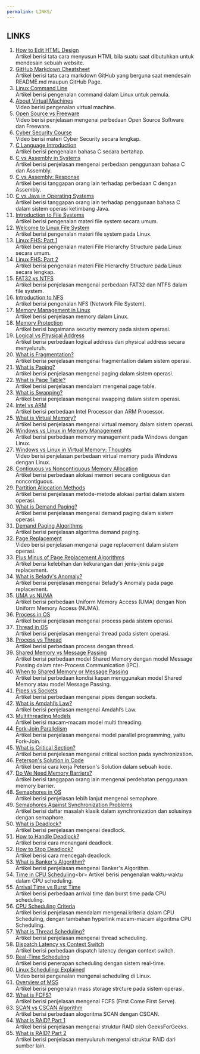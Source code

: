 ```yaml
---
permalink: LINKS/
---
```


## LINKS

1. [How to Edit HTML Design](https://www.w3schools.com/html/html_editors.asp)<br>
Artikel berisi tata cara menyusun HTML bila suatu saat dibutuhkan untuk mendesain sebuah website.
2. [GitHub Markdown Cheatsheet](https://github.com/adam-p/markdown-here/wiki/Markdown-Cheatsheet)<br>
Artikel berisi tata cara markdown GitHub yang berguna saat mendesain README.md maupun GitHub Page.
3. [Linux Command Line](https://ubuntu.com/tutorials/command-line-for-beginners#1-overview)<br>
Artikel berisi pengenalan command dalam Linux untuk pemula.
4. [About Virtual Machines](https://youtu.be/daDbY2iDmU0?si=zogIVzRxajVuHCj0)<br>
Video berisi pengenalan virtual machine.
5. [Open Source vs Freeware](https://youtu.be/fwOytIbmMsY?si=_BT2BdAG72PnUiPL)<br>
Video berisi penjelasan mengenai perbedaan Open Source Software dan Freeware.
6. [Cyber Security Course](https://youtu.be/U_P23SqJaDc?si=Ri7RxTx4pQC0V4DI)<br>
Video berisi materi Cyber Security secara lengkap.
7. [C Language Introduction](https://www.w3schools.com/c/c_intro.php)<br>
Artikel berisi pengenalan bahasa C secara bertahap.
8. [C vs Assembly in Systems](https://runtimerec.com/c-vs-assembly/)<br>
Artikel berisi penjelasan mengenai perbedaan penggunaan bahasa C dan Assembly.
9. [C vs Assembly: Response](https://www.linkedin.com/advice/3/what-trade-offs-between-using-c-assembly-skills-computer-science-ljvrf?utm_source=share&utm_medium=member_desktop&utm_campaign=copy)<br>
Artikel berisi tanggapan orang lain terhadap perbedaan C dengan Assembly.
10. [C vs Java in Operating Systems](https://www.quora.com/Why-are-all-OS-built-by-C-C++-C-etc-Why-not-Java)<br>
Artikel berisi tanggapan orang lain terhadap penggunaan bahasa C dalam sistem operasi ketimbang Java.
11. [Introduction to File Systems](https://www.geeksforgeeks.org/file-systems-in-operating-system/)<br>
Artikel berisi pengenalan materi file system secara umum.
12. [Welcome to Linux File System](https://www.geeksforgeeks.org/linux-file-system/)<br>
Artikel berisi pengenalan materi file system pada Linux.
13. [Linux FHS: Part 1](https://www.geeksforgeeks.org/linux-file-hierarchy-structure/)<br>
Artikel berisi pengenalan materi File Hierarchy Structure pada Linux secara umum.
14. [Linux FHS: Part 2](https://refspecs.linuxfoundation.org/FHS_3.0/fhs-3.0.html)<br>
Artikel berisi pengenalan materi File Hierarchy Structure pada Linux secara lengkap.
15. [FAT32 vs NTFS](https://www.geeksforgeeks.org/difference-between-fat32-and-ntfs/)<br>
Artikel berisi penjelasan mengenai perbedaan FAT32 dan NTFS dalam file system.
16. [Introduction to NFS](https://www.techtarget.com/searchenterprisedesktop/definition/Network-File-System)<br>
Artikel berisi pengenalan NFS (Network File System).
17. [Memory Management in Linux](https://www.javatpoint.com/linux-memory-management)<br>
Artikel berisi penjelasan memory dalam Linux.
18. [Memory Protection](https://www.geeksforgeeks.org/memory-protection-in-operating-systems/)<br>
Artikel berisi bagaimana security memory pada sistem operasi.
19. [Logical vs Physical Address](https://www.geeksforgeeks.org/logical-and-physical-address-in-operating-system/)<br>
Artikel berisi perbedaan logical address dan physical address secara menyeluruh.
20. [What is Fragmentation?](https://www.geeksforgeeks.org/what-is-fragmentation-in-operating-system/)<br>
Artikel berisi penjelasan mengenai fragmentation dalam sistem operasi.
21. [What is Paging?](https://www.geeksforgeeks.org/paging-in-operating-system/)<br>
Artikel berisi penjelasan mengenai paging dalam sistem operasi.
22. [What is Page Table?](https://www.javatpoint.com/os-page-table#google_vignette)<br>
Artikel berisi penjelasan mendalam mengenai page table.
23. [What is Swapping?](https://www.geeksforgeeks.org/swapping-in-operating-system/)<br>
Artikel berisi penjelasan mengenai swapping dalam sistem operasi.
24. [Intel vs ARM](https://www.makeuseof.com/arm-vs-intel-processors-what-is-the-difference/)<br>
Artikel berisi perbedaan Intel Processor dan ARM Processor.
25. [What is Virtual Memory?](https://www.geeksforgeeks.org/virtual-memory-in-operating-system/)<br>
Artikel berisi penjelasan mengenai virtual memory dalam sistem operasi.
26. [Windows vs Linux in Memory Management](https://medium.com/@mitali.raut19/memory-management-in-windows-vs-linux-a3f7e8514d8b)<br>
Artikel berisi perbedaan memory management pada Windows dengan Linux.
27. [Windows vs Linux in Virtual Memory: Thoughts](https://youtu.be/jTZYYDJTNLc?si=uO3TimXz8J1yJbRH)<br>
Video berisi penjelasan perbedaan virtual memory pada Windows dengan Linux.
28. [Contiguous vs Noncontiguous Memory Allocation](https://www.geeksforgeeks.org/difference-between-contiguous-and-noncontiguous-memory-allocation/?ref=oin_asr1)<br>
Artikel berisi perbedaan alokasi memori secara contiguous dan noncontiguous.
29. [Partition Allocation Methods](https://www.geeksforgeeks.org/partition-allocation-methods-in-memory-management/)<br>
Artikel berisi penjelasan metode-metode alokasi partisi dalam sistem operasi.
30. [What is Demand Paging?](https://www.geeksforgeeks.org/what-is-demand-paging-in-operating-system/)<br>
Artikel berisi penjelasan mengenai demand paging dalam sistem operasi.
31. [Demand Paging Algorithms](https://www.geeksforgeeks.org/algorithms-for-demand-paging-in-os/?ref=oin_asr2)<br>
Artikel berisi penjelasan algoritma demand paging.
32. [Page Replacement](https://youtu.be/tjohYpKjAVs?si=-haDjSjlHo_6S4N6)<br>
Video berisi penjelasan mengenai page replacement dalam sistem operasi.
33. [Plus Minus of Page Replacement Algorithms](https://www.geeksforgeeks.org/advantages-and-disadvantages-of-various-page-replacement-algorithms/?ref=oin_asr3)<br>
Artikel berisi kelebihan dan kekurangan dari jenis-jenis page replacement.
34. [What is Belady's Anomaly?](https://www.geeksforgeeks.org/beladys-anomaly-in-page-replacement-algorithms/)<br>
Artikel berisi penjelasan mengenai Belady's Anomaly pada page replacement.
35. [UMA vs NUMA](https://www.geeksforgeeks.org/difference-between-uniform-memory-access-uma-and-non-uniform-memory-access-numa/)<br>
Artikel berisi perbedaan Uniform Memory Access (UMA) dengan Non Uniform Memory Access (NUMA).
36. [Process in OS](https://www.javatpoint.com/what-is-the-process-in-operating-system)<br>
Artikel berisi penjelasan mengenai process pada sistem operasi.
37. [Thread in OS](https://www.geeksforgeeks.org/thread-in-operating-system/)<br>
Artikel berisi penjelasan mengenai thread pada sistem operasi.
38. [Process vs Thread](https://www.geeksforgeeks.org/difference-between-process-and-thread/)<br>
Artikel berisi perbedaan process dengan thread.
39. [Shared Memory vs Message Passing](https://www.geeksforgeeks.org/difference-between-shared-memory-model-and-message-passing-model-in-ipc/)<br>
Artikel berisi perbedaan model Shared Memory dengan model Message Passing dalam nter-Process Communication (IPC).
40. [When to Shared Memory or Message Passing](https://www.linkedin.com/advice/0/how-can-you-choose-between-message-passing-shared?utm_source=share&utm_medium=member_desktop&utm_campaign=copy)<br>
Artikel berisi perbedaan kondisi kapan menggunakan model Shared Memory atau model Message Passing.
41. [Pipes vs Sockets](https://www.baeldung.com/cs/pipes-vs-sockets)<br>
Artikel berisi perbedaan mengenai pipes dengan sockets.
42. [What is Amdahl’s Law?](https://www.geeksforgeeks.org/computer-organization-amdahls-law-and-its-proof/)<br>
Artikel berisi penjelasan mengenai Amdahl’s Law.
43. [Multithreading Models](https://www.geeksforgeeks.org/multi-threading-models-in-process-management/)<br>
Artikel berisi macam-macam model multi threading.
44. [Fork-Join Parallelism](https://ycpcs.github.io/cs365-spring2017/lectures/lecture13.html)<br>
Artikel berisi penjelasan mengenai model parallel programming, yaitu Fork-Join.
45. [What is Critical Section?](https://www.geeksforgeeks.org/g-fact-70/)<br>
Artikel berisi penjelesan mengenai critical section pada synchronization.
46. [Peterson's Solution in Code](https://www.geeksforgeeks.org/petersons-algorithm-in-process-synchronization/)<br>
Artikel berisi cara kerja Peterson's Solution dalam sebuah kode.
47. [Do We Need Memory Barriers?](https://www.quora.com/Why-do-we-need-memory-barriers-in-OS)<br>
Artikel berisi tanggapan orang lain mengenai perdebatan penggunaan memory barrier.
48. [Semaphores in OS](https://www.geeksforgeeks.org/semaphores-in-process-synchronization/)<br>
Artikel berisi penjelasan lebih lanjut mengenai semaphore.
49. [Semaphores Against Synchronization Problems](https://www.geeksforgeeks.org/classical-problems-of-synchronization-with-semaphore-solution/)<br>
Artikel berisi daftar masalah klasik dalam synchronization dan solusinya dengan semaphore.
50. [What is Deadlock?](https://www.geeksforgeeks.org/introduction-of-deadlock-in-operating-system/)<br>
Artikel berisi penjelasan mengenai deadlock.
51. [How to Handle Deadlock?](https://www.geeksforgeeks.org/handling-deadlocks/)<br>
Artikel berisi cara menangani deadlock.
52. [How to Stop Deadlock?](https://www.geeksforgeeks.org/deadlock-prevention/)<br>
Artikel berisi cara mencegah deadlock.
53. [What is Banker's Algorithm?](https://www.geeksforgeeks.org/bankers-algorithm-in-operating-system-2/)<br>
Artikel berisi penjelasan mengenai Banker's Algorithm.
54. [Time in CPU Scheduling](https://www.baeldung.com/cs/cpu-scheduling#:~:text=Burst%20time%2C%20also%20referred%20to,or%20unit%20of%20a%20job.)<br>
Artikel berisi pengenalan waktu-waktu dalam CPU scheduling.
55. [Arrival Time vs Burst Time](https://www.geeksforgeeks.org/difference-between-arrival-time-and-burst-time-in-cpu-scheduling/)<br>
Artikel berisi perbedaan arrival time dan burst time pada CPU scheduling.
56. [CPU Scheduling Criteria](https://www.geeksforgeeks.org/cpu-scheduling-criteria/)<br>
Artikel berisi penjelasan mendalam mengenai kriteria dalam CPU Scheduling, dengan tambahan hyperlink macam-macam algoritma CPU Scheduling.
57. [What is Thread Scheduling?](https://www.geeksforgeeks.org/thread-scheduling/)<br>
Artikel berisi penjelasan mengenai thread scheduling.
58. [Dispatch Latency vs Context Switch](https://www.geeksforgeeks.org/difference-between-dispatch-latency-and-context-switch-in-operating-systems/)<br>
Artikel berisi perbedaan dispatch latency dengan context switch.
59. [Real-Time Scheduling](https://www.geeksforgeeks.org/scheduling-in-real-time-systems/)<br>
Artikel berisi penerapan scheduling dengan sistem real-time.
60. [Linux Scheduling: Explained](https://youtu.be/vF3KKMI3_1s?si=YzGP-hGneCSTA8ua)<br>
Video berisi pengenalan mengenai scheduling di Linux.
61. [Overview of MSS](https://www.javatpoint.com/mass-storage-structure-in-operating-systems)<br>
Artikel berisi pengenalan mass storage strcture pada sistem operasi.
62. [What is FCFS?](https://www.geeksforgeeks.org/first-come-first-serve-cpu-scheduling-non-preemptive/)<br>
Artikel berisi penjelasan mengenai FCFS (First Come First Serve).
63. [SCAN vs CSCAN Algorithm](https://www.geeksforgeeks.org/difference-between-scan-and-cscan-disk-scheduling-algorithms/)<br>
Artikel berisi perbedaan alogoritma SCAN dengan CSCAN.
64. [What is RAID? Part 1](https://www.geeksforgeeks.org/raid-redundant-arrays-of-independent-disks/)<br>
Artikel berisi penjelasan mengenai struktur RAID oleh GeeksForGeeks.
65. [What is RAID? Part 2](https://medium.com/@sonam.iitjammu2023/understanding-raid-structures-in-operating-systems-features-types-and-real-life-use-cases-e60c58fc775a)<br>
Artikel berisi penjelasan menyuluruh mengenai struktur RAID dari sumber lain.
